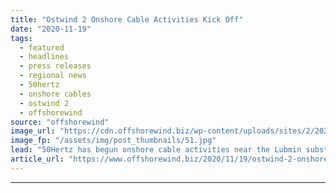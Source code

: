 ```yaml
---
title: "Ostwind 2 Onshore Cable Activities Kick Off"
date: "2020-11-19"
tags: 
  - featured
  - headlines
  - press releases
  - regional news
  - 50hertz
  - onshore cables
  - ostwind 2
  - offshorewind
source: "offshorewind"
image_url: "https://cdn.offshorewind.biz/wp-content/uploads/sites/2/2020/11/19150235/Ostwind-2-Onshore-Cable-Activities-Kick-Off.jpg"
image_fp: "/assets/img/post_thumbnails/51.jpg"
lead: "50Hertz has begun onshore cable activities near the Lubmin substation of the Ostwind 2"
article_url: "https://www.offshorewind.biz/2020/11/19/ostwind-2-onshore-cable-activities-kick-off/"
---
```


---
